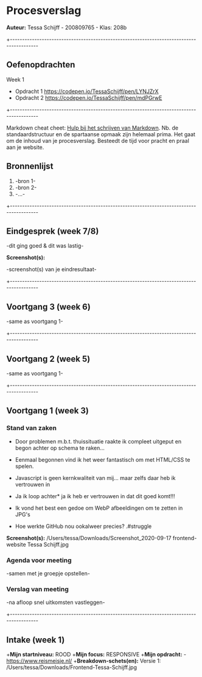 # Procesverslag
**Auteur:** Tessa Schijff - 200809765 - Klas: 208b

+-----------------------------------------------------------------------------------------

## Oefenopdrachten

Week 1
+ Opdracht 1                        https://codepen.io/TessaSchijff/pen/LYNJZrX
+ Opdracht 2                        https://codepen.io/TessaSchijff/pen/mdPGrwE
                
+-----------------------------------------------------------------------------------------

Markdown cheat cheet: [Hulp bij het schrijven van Markdown](https://github.com/adam-p/markdown-here/wiki/Markdown-Cheatsheet). Nb. de standaardstructuur en de spartaanse opmaak zijn helemaal prima. Het gaat om de inhoud van je procesverslag. Besteedt de tijd voor pracht en praal aan je website.



## Bronnenlijst
1. -bron 1-
2. -bron 2-
3. -...-

+-----------------------------------------------------------------------------------------

## Eindgesprek (week 7/8)

-dit ging goed & dit was lastig-

**Screenshot(s):**

-screenshot(s) van je eindresultaat-

+-----------------------------------------------------------------------------------------

## Voortgang 3 (week 6)

-same as voortgang 1-

+-----------------------------------------------------------------------------------------

## Voortgang 2 (week 5)

-same as voortgang 1-

+-----------------------------------------------------------------------------------------

## Voortgang 1 (week 3)


### Stand van zaken

+    Door problemen m.b.t. thuissituatie raakte ik compleet uitgeput en begon achter op schema te raken...
+   Eenmaal begonnen vind ik het weer fantastisch om met HTML/CSS te spelen.
+   Javascript is geen kernkwaliteit van mij... maar zelfs daar heb ik vertrouwen in
+   Ja ik loop achter*  ja ik heb er vertrouwen in dat dit goed komt!!!

+   Ik vond het best een gedoe om WebP afbeeldingen om te zetten in JPG's
+   Hoe werkte GitHub nou ookalweer precies? .#struggle


**Screenshot(s):**
        /Users/tessa/Downloads/Screenshot_2020-09-17 frontend-website Tessa Schijff.jpg


### Agenda voor meeting

-samen met je groepje opstellen-

### Verslag van meeting

-na afloop snel uitkomsten vastleggen-

+-----------------------------------------------------------------------------------------

## Intake (week 1)

+**Mijn startniveau:** ROOD
+**Mijn focus:** RESPONSIVE
+**Mijn opdracht:** -https://www.reismeisje.nl/
+**Breakdown-schets(en):** 
            Versie 1: /Users/tessa/Downloads/Frontend-Tessa-Schijff.jpg
